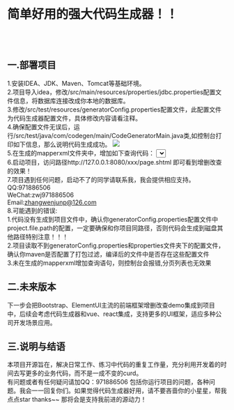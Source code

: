 # 简单好用的强大代码生成器！！
<br><br>
## 一.部署项目<br>
1.安装IDEA、JDK、Maven、Tomcat等基础环境。<br>
2.项目导入idea，修改/src/main/resources/properties/jdbc.properties配置文件信息，将数据库连接改成你本地的数据库。<br>
3.修改/src/test/resources/generatorConfig.properties配置文件，此配置文件为代码生成器配置文件，具体修改内容请看注释。<br>
4.确保配置文件无误后，运行/src/test/java/com/codegen/main/CodeGeneratorMain.java类,如控制台打印如下信息，那么说明代码生成成功。
![](https://www.yiyuen.com/file/view/1601)
<br>
5.在生成的mapperxml文件夹中，增加如下查询代码：
  <select id="findPageList" parameterType="java.util.Map" resultType="map">select * from 生成的表名</select>
  <br>
6.启动项目，访问路径http://127.0.0.1:8080/xxx/page.shtml 即可看到增删改查的效果！<br>
7.项目遇到任何问题，启动不了的同学请联系我，我会提供相应支持。<br>
QQ:971886506 <br>
WeChat:zwj971886506 <br>
Email:zhangwenjunp@126.com<br>
8.可能遇到的错误:<br>
  1.代码没有生成到项目文件中，确认你generatorConfig.properties配置文件中project.file.path的配置，一定要确保和你项目同路径，否则代码会生成到磁盘其他路径特别注意！！！<br>
  2.项目读取不到generatorConfig.properties和properties文件夹下的配置文件，确认你maven是否配置了打包过滤，编译后的文件中是否存在这些配置文件<br>
  3.未在生成的mapperxml增加查询语句，则控制台会报错,分页列表也无效果<br>
## 二.未来版本<br>
  下一步会把Bootstrap、ElementUI主流的前端框架增删改查demo集成到项目中，后续会考虑代码生成器和vue、react集成，支持更多的UI框架，适应多种公司开发场景应用。
<br>
## 三.说明与结语<br>
本项目开源旨在，解决日常工作、练习中代码的重复工作量，充分利用开发着的时间去写更多的业务代码，而不是一成不变的curd。<br>
有问题或者有任何疑问请加QQ：971886506 包括你运行项目的问题，各种问题。我会一一回复你们。如果觉得代码生成器好用，请不要吝啬你的小星星，帮我点点star  thanks~~ 那将会是支持我前进的源动力！

